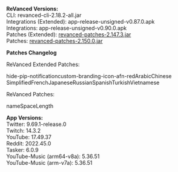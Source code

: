 **ReVanced Versions:**  
CLI: revanced-cli-2.18.2-all.jar  
Integrations (Extended): app-release-unsigned-v0.87.0.apk  
Integrations: app-release-unsigned-v0.90.0.apk  
Patches (Extended): [revanced-patches-2.147.3.jar](https://github.com/inotia00/revanced-patches/releases/tag/v2.147.3)  
Patches: [revanced-patches-2.150.0.jar](https://github.com/revanced/revanced-patches/releases/tag/v2.150.0)  

**Patches Changelog**
  
ReVanced Extended Patches:  

hide-pip-notificationcustom-branding-icon-afn-redArabicChinese SimplifiedFrenchJapaneseRussianSpanishTurkishVietnamese
  
ReVanced Patches:   

nameSpaceLength
  
**App Versions:**  
Twitter: 9.69.1-release.0  
Twitch: 14.3.2  
YouTube: 17.49.37  
Reddit: 2022.45.0  
Tasker: 6.0.9  
YouTube-Music (arm64-v8a): 5.36.51  
YouTube-Music (arm-v7a): 5.36.51  
